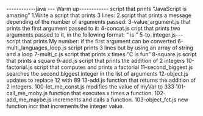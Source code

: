 ------------java ---	Warm up------------
script that prints “JavaScript is amazing”
1.Write a script that prints 3 lines:
2.script that prints a message depending of the number of arguments passed:
3-value_argument.js that prints the first argument passed to it:
4-concat.js cript that prints two arguments passed to it, in the following format: “ is ”
5-to_integer.js--- script that prints My number: <first argument converted in integer> if the first argument can be converted
6-multi_languages_loop.js script prints 3 lines but by using an array of string and a loop
7-multi_c.js script that prints x times “C is fun”
8-square.js  script that prints a square
9-add.js  script that prints the addition of 2 integers
10-factorial.js script that computes and prints a factorial
11-second_biggest.js searches the second biggest integer in the list of arguments
12-object.js updates to replace 12 with 89
13-add.js  function that returns the addition of 2 integers.
100-let_me_const.js  modifies the value of myVar to 333
 101-call_me_moby.js function that executes x times a function.
102-add_me_maybe.js increments and calls a function.
103-object_fct.js  new function incr that increments the integer value.
